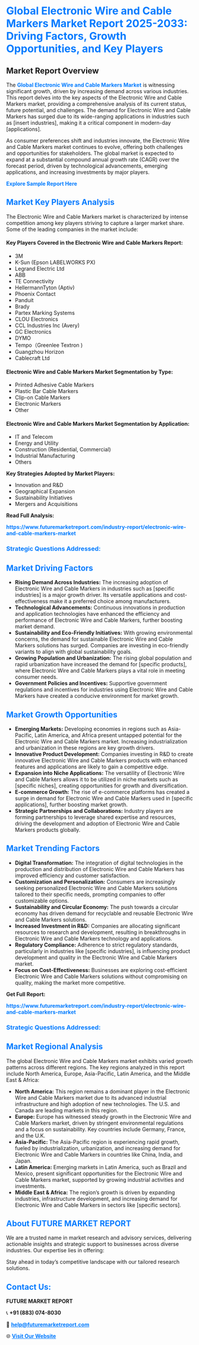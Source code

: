 <h1 style="color: #007BFF;">Global Electronic Wire and Cable Markers Market Report 2025-2033: Driving Factors, Growth Opportunities, and Key Players</h1>

<section id="overview">
<h2>Market Report Overview</h2>
<p>The <a href="https://www.futuremarketreport.com/industry-report/electronic-wire-and-cable-markers-market" style="color: #007BFF; text-decoration: none;"><strong>Global Electronic Wire and Cable Markers Market</strong></a> is witnessing significant growth, driven by increasing demand across various industries. This report delves into the key aspects of the Electronic Wire and Cable Markers market, providing a comprehensive analysis of its current status, future potential, and challenges. The demand for Electronic Wire and Cable Markers has surged due to its wide-ranging applications in industries such as [insert industries], making it a critical component in modern-day [applications].</p>
<p>As consumer preferences shift and industries innovate, the Electronic Wire and Cable Markers market continues to evolve, offering both challenges and opportunities for stakeholders. The global market is expected to expand at a substantial compound annual growth rate (CAGR) over the forecast period, driven by technological advancements, emerging applications, and increasing investments by major players.</p>
</section>

<section id="overview">
<p><a href="https://www.futuremarketreport.com/request-sample/reportId=81285" style="color: #007BFF; text-decoration: none;"><strong>Explore Sample Report Here</strong></a></p>
</section>

<section id="key-players">
<h2 style="color: #007BFF;">Market Key Players Analysis</h2>
<p>The Electronic Wire and Cable Markers market is characterized by intense competition among key players striving to capture a larger market share. Some of the leading companies in the market include:</p>
<h4>Key Players Covered in the Electronic Wire and Cable Markers Report:</h4>
<ul><li>3M</li><li>K-Sun (Epson LABELWORKS PX)</li><li>Legrand Electric Ltd</li><li>ABB</li><li>TE Connectivity</li><li>HellermannTyton (Aptiv)</li><li>Phoenix Contact</li><li>Panduit</li><li>Brady</li><li>Partex Marking Systems</li><li>CLOU Electronics</li><li>CCL Industries Inc (Avery)</li><li>GC Electronics</li><li>DYMO</li><li>Tempo（Greenlee Textron )</li><li>Guangzhou Horizon</li><li>Cablecraft Ltd</li></ul>
<h4>Electronic Wire and Cable Markers Market Segmentation by Type:</h4>
<ul><li>Printed Adhesive Cable Markers</li><li>Plastic Bar Cable Markers</li><li>Clip-on Cable Markers</li><li>Electronic Markers</li><li>Other</li></ul>

<h4>Electronic Wire and Cable Markers Market Segmentation by Application:</h4>
<ul><li>IT and Telecom</li><li>Energy and Utility</li><li>Construction (Residential, Commercial)</li><li>Industrial Manufacturing</li><li>Others</li></ul>
<p><strong>Key Strategies Adopted by Market Players:</strong></p>
<ul>
<li>Innovation and R&D</li>
<li>Geographical Expansion</li>
<li>Sustainability Initiatives</li>
<li>Mergers and Acquisitions</li>
</ul>
</section>

<section>
<p><strong>Read Full Analysis: </strong></p><a href="https://www.futuremarketreport.com/industry-report/electronic-wire-and-cable-markers-market" style="color: #007BFF; text-decoration: none;"><strong>https://www.futuremarketreport.com/industry-report/electronic-wire-and-cable-markers-market</strong></a>
<h3 style="color: #007BFF;">Strategic Questions Addressed:</h3>
</section>

<section id="driving-factors">
<h2 style="color: #007BFF;">Market Driving Factors</h2>
<ul>
<li><strong>Rising Demand Across Industries:</strong> The increasing adoption of Electronic Wire and Cable Markers in industries such as [specific industries] is a major growth driver. Its versatile applications and cost-effectiveness make it a preferred choice among manufacturers.</li>
<li><strong>Technological Advancements:</strong> Continuous innovations in production and application technologies have enhanced the efficiency and performance of Electronic Wire and Cable Markers, further boosting market demand.</li>
<li><strong>Sustainability and Eco-Friendly Initiatives:</strong> With growing environmental concerns, the demand for sustainable Electronic Wire and Cable Markers solutions has surged. Companies are investing in eco-friendly variants to align with global sustainability goals.</li>
<li><strong>Growing Population and Urbanization:</strong> The rising global population and rapid urbanization have increased the demand for [specific products], where Electronic Wire and Cable Markers plays a vital role in meeting consumer needs.</li>
<li><strong>Government Policies and Incentives:</strong> Supportive government regulations and incentives for industries using Electronic Wire and Cable Markers have created a conducive environment for market growth.</li>
</ul>
</section>

<section id="growth-opportunities">
<h2 style="color: #007BFF;">Market Growth Opportunities</h2>
<ul>
<li><strong>Emerging Markets:</strong> Developing economies in regions such as Asia-Pacific, Latin America, and Africa present untapped potential for the Electronic Wire and Cable Markers market. Increasing industrialization and urbanization in these regions are key growth drivers.</li>
<li><strong>Innovative Product Development:</strong> Companies investing in R&D to create innovative Electronic Wire and Cable Markers products with enhanced features and applications are likely to gain a competitive edge.</li>
<li><strong>Expansion into Niche Applications:</strong> The versatility of Electronic Wire and Cable Markers allows it to be utilized in niche markets such as [specific niches], creating opportunities for growth and diversification.</li>
<li><strong>E-commerce Growth:</strong> The rise of e-commerce platforms has created a surge in demand for Electronic Wire and Cable Markers used in [specific applications], further boosting market growth.</li>
<li><strong>Strategic Partnerships and Collaborations:</strong> Industry players are forming partnerships to leverage shared expertise and resources, driving the development and adoption of Electronic Wire and Cable Markers products globally.</li>
</ul>
</section>

<section id="trending-factors">
<h2 style="color: #007BFF;">Market Trending Factors</h2>
<ul>
<li><strong>Digital Transformation:</strong> The integration of digital technologies in the production and distribution of Electronic Wire and Cable Markers has improved efficiency and customer satisfaction.</li>
<li><strong>Customization and Personalization:</strong> Consumers are increasingly seeking personalized Electronic Wire and Cable Markers solutions tailored to their specific needs, prompting companies to offer customizable options.</li>
<li><strong>Sustainability and Circular Economy:</strong> The push towards a circular economy has driven demand for recyclable and reusable Electronic Wire and Cable Markers solutions.</li>
<li><strong>Increased Investment in R&D:</strong> Companies are allocating significant resources to research and development, resulting in breakthroughs in Electronic Wire and Cable Markers technology and applications.</li>
<li><strong>Regulatory Compliance:</strong> Adherence to strict regulatory standards, particularly in industries like [specific industries], is influencing product development and quality in the Electronic Wire and Cable Markers market.</li>
<li><strong>Focus on Cost-Effectiveness:</strong> Businesses are exploring cost-efficient Electronic Wire and Cable Markers solutions without compromising on quality, making the market more competitive.</li>
</ul>
</section>

<section>
<p><strong>Get Full Report: </strong></p><a href="https://www.futuremarketreport.com/industry-report/electronic-wire-and-cable-markers-market" style="color: #007BFF; text-decoration: none;"><strong>https://www.futuremarketreport.com/industry-report/electronic-wire-and-cable-markers-market</strong></a>
<h3 style="color: #007BFF;">Strategic Questions Addressed:</h3>
</section>


<section id="regional-analysis">
<h2 style="color: #007BFF;">Market Regional Analysis</h2>
<p>The global Electronic Wire and Cable Markers market exhibits varied growth patterns across different regions. The key regions analyzed in this report include North America, Europe, Asia-Pacific, Latin America, and the Middle East & Africa:</p>
<ul>
<li><strong>North America:</strong> This region remains a dominant player in the Electronic Wire and Cable Markers market due to its advanced industrial infrastructure and high adoption of new technologies. The U.S. and Canada are leading markets in this region.</li>
<li><strong>Europe:</strong> Europe has witnessed steady growth in the Electronic Wire and Cable Markers market, driven by stringent environmental regulations and a focus on sustainability. Key countries include Germany, France, and the U.K.</li>
<li><strong>Asia-Pacific:</strong> The Asia-Pacific region is experiencing rapid growth, fueled by industrialization, urbanization, and increasing demand for Electronic Wire and Cable Markers in countries like China, India, and Japan.</li>
<li><strong>Latin America:</strong> Emerging markets in Latin America, such as Brazil and Mexico, present significant opportunities for the Electronic Wire and Cable Markers market, supported by growing industrial activities and investments.</li>
<li><strong>Middle East & Africa:</strong> The region’s growth is driven by expanding industries, infrastructure development, and increasing demand for Electronic Wire and Cable Markers in sectors like [specific sectors].</li>
</ul>
</section>

<footer>
<h2 style="color: #007BFF;">About FUTURE MARKET REPORT</h2>
<p>We are a trusted name in market research and advisory services, delivering actionable insights and strategic support to businesses across diverse industries. Our expertise lies in offering:</p>

<p>Stay ahead in today’s competitive landscape with our tailored research solutions.</p>

<h2 style="color: #007BFF;">Contact Us:</h2>
<p><strong>FUTURE MARKET REPORT</strong></p>
<p>📞 <strong>+91 (883) 074-8030</strong></p>
<p>📧 <strong><a href="mailto:help@futuremarketreport.com" style="color: #007BFF;">help@futuremarketreport.com</a></strong></p>
<p>🌐 <strong><a href="https://www.futuremarketreport.com/" style="color: #007BFF;">Visit Our Website</a></strong></p>
</footer>